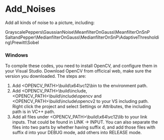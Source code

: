 # Add_Noises
Add all kinds of noise to a picture, including:

GrayscalePeppers\GaussianNoise\MeanfilterOnGauss\MeanfilterOnSnP
SaltandPepper\MedianfilterOnGauss\MedianfilterOnSnP\AdaptiveThresholding\Prewitt\Sobel

### Windows

To compile these codes, you need to install OpenCV, and configure them in your Visual Studio. Download OpenCV from officical web, make sure the version you downloaded. 
The steps are:
1. Add <OPENCV_PATH>\build\x64\vc12\bin to the environment path.
2. Add <OPENCV_PATH>\build\include, <OPENCV_PATH>\build\include\opencv and <OPENCV_PATH>\build\include\opencv2 to your VS including path. Right click the project and select Settings or Attributes, the including path is in VC++ path.
3. Add all files under <OPENCV_PATH>\build\x64\vc12\lib to your link inputs. That could be found in LINK -> INPUT. You can also separate the files into two parts by whether having suffix d, and add those files with suffix d into your DEBUG mode, add others into RELEASE mode.
